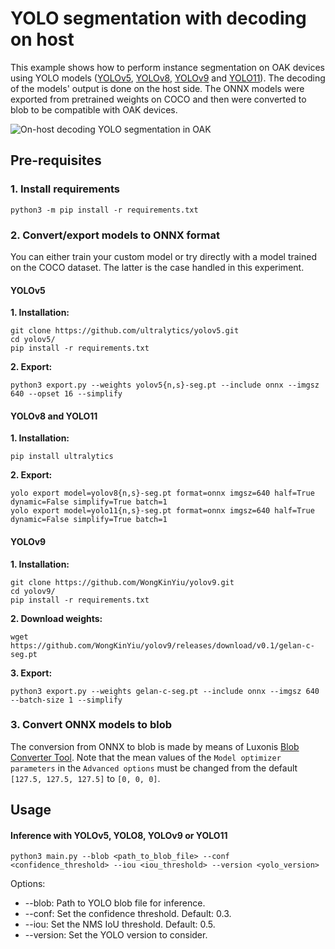 # YOLO segmentation with decoding on host

This example shows how to perform instance segmentation on OAK devices using YOLO models ([YOLOv5](https://github.com/ultralytics/yolov5), [YOLOv8](https://docs.ultralytics.com/models/yolov8), [YOLOv9](https://github.com/WongKinYiu/yolov9) and [YOLO11](https://docs.ultralytics.com/models/yolo11)). The decoding of the models' output is done on the host side. The ONNX models were exported from pretrained weights on COCO and then were converted to blob to be compatible with OAK devices.

![On-host decoding YOLO segmentation in OAK](docs/oak_segmentation_example.gif)

## Pre-requisites

### 1. Install requirements

```bash=
python3 -m pip install -r requirements.txt
```

### 2. Convert/export models to ONNX format

You can either train your custom model or try directly with a model trained on the COCO dataset. The latter is the case handled in this experiment.

#### **YOLOv5**

**1. Installation:**
```bash=
git clone https://github.com/ultralytics/yolov5.git
cd yolov5/
pip install -r requirements.txt
```

**2. Export:**
```bash=
python3 export.py --weights yolov5{n,s}-seg.pt --include onnx --imgsz 640 --opset 16 --simplify
```

#### **YOLOv8** and **YOLO11**

**1. Installation:**
```bash=
pip install ultralytics
```

**2. Export:**
```bash=
yolo export model=yolov8{n,s}-seg.pt format=onnx imgsz=640 half=True dynamic=False simplify=True batch=1
yolo export model=yolo11{n,s}-seg.pt format=onnx imgsz=640 half=True dynamic=False simplify=True batch=1
```

#### **YOLOv9**

**1. Installation:**
```bash=
git clone https://github.com/WongKinYiu/yolov9.git
cd yolov9/
pip install -r requirements.txt
```

**2. Download weights:**
```bash=
wget https://github.com/WongKinYiu/yolov9/releases/download/v0.1/gelan-c-seg.pt
```

**3. Export:**
```bash=
python3 export.py --weights gelan-c-seg.pt --include onnx --imgsz 640 --batch-size 1 --simplify
```

### 3. Convert ONNX models to blob

The conversion from ONNX to blob is made by means of Luxonis [Blob Converter Tool](http://blobconverter.luxonis.com). Note that the mean values of the ``Model optimizer parameters`` in the ``Advanced options`` must be changed from the default ``[127.5, 127.5, 127.5]`` to ``[0, 0, 0]``.


## Usage

#### Inference with YOLOv5, YOLO8, YOLOv9 or YOLO11

```bash=
python3 main.py --blob <path_to_blob_file> --conf <confidence_threshold> --iou <iou_threshold> --version <yolo_version>
```

Options:
* --blob: Path to YOLO blob file for inference.
* --conf: Set the confidence threshold. Default: 0.3.
* --iou: Set the NMS IoU threshold. Default: 0.5.
* --version: Set the YOLO version to consider.
